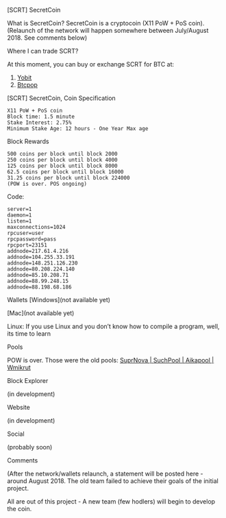 [SCRT] SecretCoin

What is SecretCoin?
SecretCoin is a cryptocoin (X11 PoW + PoS coin). 
(Relaunch of the network will happen somewhere between July/August 2018. See comments below)

Where I can trade SCRT?

At this moment, you can buy or exchange SCRT for BTC at:

1. [Yobit](https://yobit.net/en/trade/SCRT/BTC#7D) 
2. [Btcpop](https://btcpop.co/Exchange/SCRT)

[SCRT] SecretCoin, Coin Specification
```
X11 PoW + PoS coin
Block time: 1.5 minute
Stake Interest: 2.75%
Minimum Stake Age: 12 hours - One Year Max age
```

Block Rewards
```
500 coins per block until block 2000
250 coins per block until block 4000
125 coins per block until block 8000
62.5 coins per block until block 16000
31.25 coins per block until block 224000
(POW is over. POS ongoing)
```

Code:
```
server=1
daemon=1
listen=1
maxconnections=1024
rpcuser=user
rpcpassword=pass
rpcport=23151
addnode=217.61.4.216
addnode=104.255.33.191
addnode=148.251.126.230
addnode=80.208.224.140
addnode=85.10.208.71
addnode=88.99.248.15
addnode=88.198.68.186
```

Wallets
[Windows](not available yet)

[Mac](not available yet)

Linux: If you use Linux and you don’t know how to compile a program, well, its time to learn

Pools

POW is over. Those were the old pools:
[SuprNova | ](https://scrt.suprnova.cc/)
[SuchPool | ](https://www.suchpool.pw/scrt/)
[Aikapool | ](https://aikapool.com/scrt/)
[Wmikrut](http://wmikrut.com/)

Block Explorer

(in development)

Website

(in development)

Social

(probably soon)

Comments

(After the network/wallets relaunch, a statement will be posted here - around August 2018.
The old team failed to achieve their goals of the initial project.

All are out of this project - A new team (few hodlers) will begin to develop the coin. 
